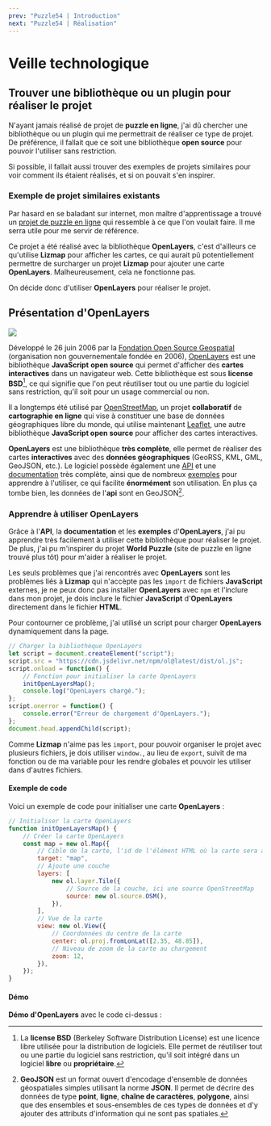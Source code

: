 ```yaml
---
prev: "Puzzle54 | Introduction"
next: "Puzzle54 | Réalisation"
---
```


<script setup>
import OpenlayersDemo from './components/OpenlayersDemo.vue';
</script>

# Veille technologique

## Trouver une bibliothèque ou un plugin pour réaliser le projet

N'ayant jamais réalisé de projet de **puzzle en ligne**, j'ai dû chercher une bibliothèque ou un plugin qui me permettrait de réaliser ce type de projet.
De préférence, il fallait que ce soit une bibliothèque **open source** pour pouvoir l'utiliser sans restriction.

Si possible, il fallait aussi trouver des exemples de projets similaires pour voir comment ils étaient réalisés, et si on pouvait s'en inspirer.

### Exemple de projet similaires existants

Par hasard en se baladant sur internet, mon maître d'apprentissage a trouvé un [projet de puzzle en ligne](http://ol-puzzle.s3-website-eu-west-1.amazonaws.com/) 
qui ressemble à ce que l'on voulait faire.
Il me serra utile pour me servir de référence. 

Ce projet a été réalisé avec la bibliothèque **OpenLayers**, c'est d'ailleurs ce qu'utilise **Lizmap** pour afficher les cartes, 
ce qui aurait pû potentiellement permettre de surcharger un projet **Lizmap** pour ajouter une carte **OpenLayers**.
Malheureusement, cela ne fonctionne pas.

On décide donc d'utiliser **OpenLayers** pour réaliser le projet.

## Présentation d'OpenLayers

<img style="margin: 0 auto" src="/img/openlayers.png?url">

Développé le 26 juin 2006 par la [Fondation Open Source Geospatial](https://www.osgeo.org/) (organisation non gouvernementale fondée en 2006), 
[OpenLayers](https://openlayers.org/) est une bibliothèque **JavaScript** **open source** qui permet d'afficher des **cartes interactives** dans un navigateur web.
Cette bibliothèque est sous **license BSD**[^1], ce qui signifie que l'on peut réutiliser tout ou une partie du logiciel sans restriction, qu'il soit pour un usage commercial ou non.

Il a longtemps été utilisé par [OpenStreetMap](https://www.openstreetmap.org/#map=6/46.45/2.21), 
un projet **collaboratif** de **cartographie en ligne** qui vise à constituer une base de données géographiques libre du monde,
qui utilise maintenant [Leaflet](https://leafletjs.com/), une autre bibliothèque **JavaScript open source** pour afficher des cartes interactives.

**OpenLayers** est une bibliothèque **très complète**, elle permet de réaliser des cartes **interactives** avec des **données géographiques** (GeoRSS, KML, GML, GeoJSON, etc.).
Le logiciel possède également une [API](https://openlayers.org/en/latest/apidoc/) et une [documentation](https://openlayers.org/doc/) très complète, 
ainsi que de nombreux [exemples](https://openlayers.org/en/latest/examples/) pour apprendre à l'utiliser, ce qui facilite **énormément** son utilisation.
En plus ça tombe bien, les données de l'**api** sont en GeoJSON[^2].

### Apprendre à utiliser OpenLayers

Grâce à l'**API**, la **documentation** et les **exemples** d'**OpenLayers**, j'ai pu apprendre très facilement à utiliser cette bibliothèque pour réaliser le projet.
De plus, j'ai pu m'inspirer du projet **World Puzzle** (site de puzzle en ligne trouvé plus tôt) pour m'aider à réaliser le projet.

Les seuls problèmes que j'ai rencontrés avec **OpenLayers** sont les problèmes liés à **Lizmap** qui n'accèpte pas les `import` de fichiers **JavaScript** externes,
je ne peux donc pas installer **OpenLayers** avec `npm` et l'inclure dans mon projet, je dois inclure le fichier **JavaScript** d'**OpenLayers** directement dans le fichier **HTML**.

Pour contourner ce problème, j'ai utilisé un script pour charger **OpenLayers** dynamiquement dans la page.

````javascript
// Charger la bibliothèque OpenLayers
let script = document.createElement("script");
script.src = "https://cdn.jsdelivr.net/npm/ol@latest/dist/ol.js";
script.onload = function() {
    // Fonction pour initialiser la carte OpenLayers
    initOpenLayersMap();
    console.log("OpenLayers chargé.");
};
script.onerror = function() {
    console.error("Erreur de chargement d'OpenLayers.");
};
document.head.appendChild(script);
````

<CustomContainer type="info">
<p>
Comme <b>Lizmap</b> n'aime pas les <code>import</code>, pour pouvoir organiser le projet avec plusieurs fichiers, 
je dois utiliser <code>window.</code>, au lieu de <code>export</code>, suivit de ma fonction ou de ma variable pour les rendre globales et pouvoir les utiliser dans d'autres fichiers.
</p>
</CustomContainer>

#### Exemple de code

Voici un exemple de code pour initialiser une carte **OpenLayers** :

````javascript
// Initialiser la carte OpenLayers
function initOpenLayersMap() {
    // Créer la carte OpenLayers
    const map = new ol.Map({
        // Cible de la carte, l'id de l'élément HTML où la carte sera affichée
        target: "map",
        // Ajoute une couche
        layers: [
            new ol.layer.Tile({
                // Source de la couche, ici une source OpenStreetMap
                source: new ol.source.OSM(),
            }),
        ],
        // Vue de la carte
        view: new ol.View({
            // Coordonnées du centre de la carte
            center: ol.proj.fromLonLat([2.35, 48.85]),
            // Niveau de zoom de la carte au chargement
            zoom: 12,
        }),
    });
}
````

#### Démo

**Démo d'OpenLayers** avec le code ci-dessus :

<OpenlayersDemo />

[^1]: La **license BSD** (Berkeley Software Distribution License) est une licence libre utilisée pour la distribution de logiciels. 
Elle permet de réutiliser tout ou une partie du logiciel sans restriction, qu'il soit intégré dans un logiciel **libre** ou **propriétaire**.

[^2]: **GeoJSON** est un format ouvert d'encodage d'ensemble de données géospatiales simples utilisant la norme **JSON**.
Il permet de décrire des données de type **point**, **ligne**, **chaîne de caractères**, **polygone**, 
ainsi que des ensembles et sous-ensembles de ces types de données et d'y ajouter des attributs d'information qui ne sont pas spatiales.